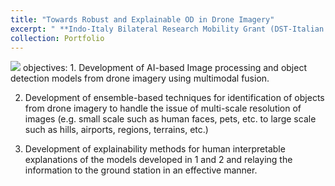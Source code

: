 ```yaml
---
title: "Towards Robust and Explainable OD in Drone Imagery"
excerpt: " **Indo-Italy Bilateral Research Mobility Grant (DST-Italian Ministry of Foreign Affairs)** "
collection: Portfolio
---
```

<img src="/ameyjoshi.github.io/images/DST_2.jpg">
objectives: 
1. Development of AI-based Image processing and object detection models from drone imagery using multimodal fusion.

2. Development of ensemble-based techniques for identification of objects from drone imagery to handle the issue of multi-scale resolution of images
(e.g. small scale such as human faces, pets, etc. to large scale such as hills, airports, regions, terrains, etc.)

3. Development of explainability methods for human interpretable explanations of the models developed in 1 and 2 and relaying the information
to the ground station in an effective manner.


